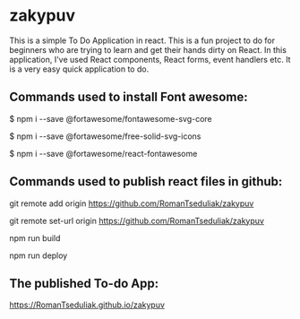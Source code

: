 # zakypuv

This is a simple To Do Application in react. This is a fun project to do for beginners who are trying to learn and get their hands dirty on React. In this application, I've used React components, React forms, event handlers etc. It is a very easy quick application to do.

## Commands used to install Font awesome:

$ npm i --save @fortawesome/fontawesome-svg-core

$ npm i --save @fortawesome/free-solid-svg-icons

$ npm i --save @fortawesome/react-fontawesome

## Commands used to publish react files in github:

git remote add origin https://github.com/RomanTseduliak/zakypuv

git remote set-url origin https://github.com/RomanTseduliak/zakypuv

npm run build

npm run deploy

## The published To-do App:
https://RomanTseduliak.github.io/zakypuv
